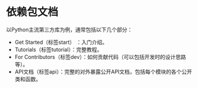 # 依赖包文档

以Python主流第三方库为例，通常包括以下几个部分：

- Get Started（标签start） ：入门介绍。
- Tutorials（标签tutorial）：完整教程。
- For Contributors（标签dev）：如何贡献代码（可以包括开发时的设计思路等）。
- API文档（标签api）：完整的对外暴露公开API文档，包括每个模块的各个公开类和函数。
